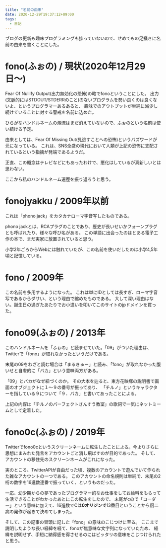 ```yaml
---
title: "名前の由来"
date: 2020-12-29T19:37:12+09:00
tags:
  - 日記
---
```


ブログの更新も趣味プログラミングも捗っていないので、せめてもの足掻きに名前の由来を書くことにした。

# fono(ふぉの) / 現状(2020年12月29日〜)

Fear Of Nullify Output(出力無効化の恐怖)の略でfonoということにした。
出力(文脈的にはSTDOUT/STDERRのこと)のないプログラムを勢い良くのは良くないよ、というプログラマーあるあると、
趣味でのアウトプットが単純に減少し続けていることに対する警戒を名前に込めた。

ひらがなハンドルネームの潮流はまだ消えていないので、ふぉのという名前は使い続ける予定。

由来としては、Fear Of Missing Out(見逃すことへの恐怖)というバズワードが元になっている。
これは、SNS全盛の現代において人類が上記の恐怖に支配されているという指摘が発端であるようだ。

正直、この概念はテレビなどにもあったわけで、悪化はしているが真新しいとは思わない。

ここから私のハンドルネーム遍歴を振り返ろうと思う。

# fonojyakku / 2009年以前

これは「phono jack」をカタカナローマ字音写したものである。

phono jackとは、RCAプラグのことであり、歴史が長いせいかフォーンプラグとも呼ばれたり、様々な呼び名がある。
この単語に出会ったのはとある電子工作の本で、まだ実家に放置されていると思う。

小学2年ごろからWebには触れていたが、この名前を使いだしたのは小学4,5年頃と記憶している。

# fono / 2009年

この名前を多用するようになった。
これは単にIDとしては長すぎ、ローマ字音写であるからダサい、という理由で縮めたものである。
大して深い理由はない。誕生日の過ぎたあたりでお小遣いを叩いてこのサイトのjpドメインを買った。

# fono09(ふぉの) / 2013年

このハンドルネームを「ふぉの」と読ませていた。「09」がついた理由は、Twitterで「fono」が取れなかったというだけである。

末尾の09をわざと読む場合は「まるきゅー」と読み、「fono」が取れなかった腹いせと自虐的に「バカ」という意味両方がある。

「09」とバカがなぜ紐づくのか。
その大本を辿ると、東方花映塚の説明書で画面のオブジェクトに１〜９の番号が振ってあり、
「チルノ」というキャラクターを指している９について「９．バカ」と書いてあったことによる。

上記の内容は「チルノのパーフェクトさんすう教室」の歌詞で一気にネットミームとして定着した。

# fono0c(ふぉの) / 2019年

Twitterでfono0cというスクリーンネームに転生したことによる。今よりさらに思想にまみれた発言をアカウントごと消し飛ばすのが目的であった。
そして、アカウントの移住先のスクリーンネームがこれになった。

実のところ、TwitterAPIが自由だった頃、複数のアカウントで遊んでいて作られた雑なアカウントの一つである。
このアカウントの命名規則は単純で、末尾の2桁の数字を16進数連番で振っていく、というものだった。

一応、幼少期からの夢であったプログラマー的なお仕事をしてお給料をもらって生活できることがわかったあとにこの転生をしたので、
末尾がcので「コーダー」という意味に加えて、16進数でCは**0オリジンで**13番目ということから厨二病の発作が起きて決めてしまった。

そして、この記事の冒頭に記した「fono」の意味のこじつけに至る。
ここまで説明したような長い経緯を経て、fonoが無意味な文字列になっていたため、
経緯を説明せず、手短に納得感を得させるのにはピッタリの意味をこじつけられたと思う。
